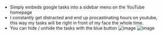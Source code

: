 - Simply embeds google tasks into a sidebar menu on the YouTube homepage
- I constantly get distracted and end up procastinating hours on youtube, this way my tasks will be right in front of my face the whole time.
- You can hide / unhide the tasks with the blue button
![image](https://github.com/user-attachments/assets/2bfa4328-3f15-4e6c-880f-9b212ffe4cb2)
![image](https://github.com/user-attachments/assets/bf4b2a96-3699-4877-b32c-71d0040a6c28)

